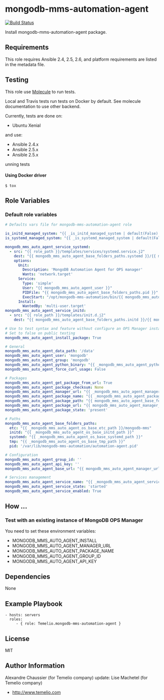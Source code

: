 # mongodb-mms-automation-agent

[![Build Status](https://travis-ci.org/Temelio/ansible-role-mongodb-mms-automation-agent.svg?branch=master)](https://travis-ci.org/Temelio/ansible-role-mongodb-mms-automation-agent)

Install mongodb-mms-automation-agent package.

## Requirements

This role requires Ansible 2.4, 2.5, 2.6,
and platform requirements are listed in the metadata file.

## Testing

This role use [Molecule](https://github.com/metacloud/molecule/) to run tests.

Local and Travis tests run tests on Docker by default.
See molecule documentation to use other backend.

Currently, tests are done on:
- Ubuntu Xenial

and use:
- Ansible 2.4.x
- Ansible 2.5.x
- Ansible 2.5.x


unning tests

#### Using Docker driver

```
$ tox
```

## Role Variables

### Default role variables

``` yaml
# Defaults vars file for mongodb-mms-automation-agent role

is_initd_managed_system: "{{ _is_initd_managed_system | default(False) }}"
is_systemd_managed_system: "{{ _is_systemd_managed_system | default(False) }}"

mongodb_mms_auto_agent_service_systemd:
  - src: "{{ role_path }}/templates/services/systemd.service.j2"
    dest: "{{ mongodb_mms_auto_agent_base_folders_paths.systemd }}/{{ mongodb_mms_auto_agent_service_name }}.service"
    options:
      Unit:
        Description: 'MongoDB Automation Agent for OPS manager'
        Wants: 'network.target'
      Service:
        Type: 'simple'
        User: "{{ mongodb_mms_auto_agent_user }}"
        PIDFile: "{{ mongodb_mms_auto_agent_base_folders_paths.pid }}"
        ExecStart: "/opt/mongodb-mms-automation/bin/{{ mongodb_mms_auto_agent_service_name }} -f {{ mongodb_mms_auto_agent_base_folders_paths.etc}}/automation-agent.config"
      Install:
        WantedBy: 'multi-user.target'
mongodb_mms_auto_agent_service_initd:
  - src: "{{ role_path }}/templates/init.d.j2"
    dest: "{{ mongodb_mms_auto_agent_base_folders_paths.initd }}/{{ mongodb_mms_auto_agent_service_name }}"

# Use to test syntax and feature without configure an OPS Manager instance
# Set to false on public testing
mongodb_mms_auto_agent_install_package: True

# General
mongodb_mms_auto_agent_data_path: '/data'
mongodb_mms_auto_agent_user: 'mongodb'
mongodb_mms_auto_agent_group: 'mongodb'
mongodb_mms_auto_agent_python_binary: "{{ _mongodb_mms_auto_agent_python_binary | default('/usr/bin/python2.7') }}"
mongodb_mms_auto_agent_force_curl_usage: False

# Packages
mongodb_mms_auto_agent_get_package_from_url: True
mongodb_mms_auto_agent_package_checksum: None
mongodb_mms_auto_agent_manager_url: "{{ _mongodb_mms_auto_agent_manager_url | default('') }}"
mongodb_mms_auto_agent_package_name: "{{ _mongodb_mms_auto_agent_package_name }}"
mongodb_mms_auto_agent_package_path: "{{ mongodb_mms_auto_agent_base_folders_paths.tmp }}/{{ mongodb_mms_auto_agent_package_name }}"
mongodb_mms_auto_agent_package_url: "{{ mongodb_mms_auto_agent_manager_url }}/download/agent/automation/{{ mongodb_mms_auto_agent_package_name }}"
mongodb_mms_auto_agent_package_state: 'present'

# Paths
mongodb_mms_auto_agent_base_folders_paths:
  etc: "{{ _mongodb_mms_auto_agent_os_base_etc_path }}/mongodb-mms"
  initd: "{{ _mongodb_mms_auto_agent_os_base_initd_path }}"
  systemd: "{{ _mongodb_mms_auto_agent_os_base_systemd_path }}"
  tmp: "{{ _mongodb_mms_auto_agent_os_base_tmp_path }}"
  pid: '/var/lib/mongodb-mms-automation/automation-agent.pid'

# Configuration
mongodb_mms_auto_agent_group_id: ''
mongodb_mms_auto_agent_api_key: ''
mongodb_mms_auto_agent_base_url: "{{ mongodb_mms_auto_agent_manager_url }}"

# Services management
mongodb_mms_auto_agent_service_name: "{{ _mongodb_mms_auto_agent_service_name }}"
mongodb_mms_auto_agent_service_state: 'started'
mongodb_mms_auto_agent_service_enabled: True
```

## How ...

### Test with an existing instance of MongoDB OPS Manager

You need to set these environment variables:
* MONGODB_MMS_AUTO_AGENT_INSTALL
* MONGODB_MMS_AUTO_AGENT_MANAGER_URL
* MONGODB_MMS_AUTO_AGENT_PACKAGE_NAME
* MONGODB_MMS_AUTO_AGENT_GROUP_ID
* MONGODB_MMS_AUTO_AGENT_API_KEY

## Dependencies

None

## Example Playbook

    - hosts: servers
      roles:
         - { role: Temelio.mongodb-mms-automation-agent }

## License

MIT

## Author Information

Alexandre Chaussier (for Temelio company)
update: Lise Machetel (for Temelio company)
- http://www.temelio.com
